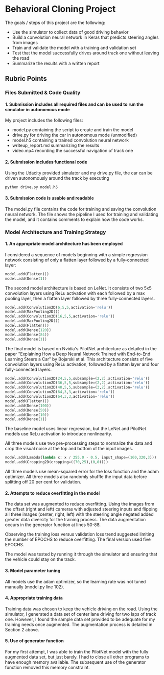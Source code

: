 # **Behavioral Cloning Project**

The goals / steps of this project are the following:
* Use the simulator to collect data of good driving behavior
* Build a convolution neural network in Keras that predicts steering angles from images
* Train and validate the model with a training and validation set
* Test that the model successfully drives around track one without leaving the road
* Summarize the results with a written report

## Rubric Points
### Files Submitted & Code Quality

#### 1. Submission includes all required files and can be used to run the simulator in autonomous mode

My project includes the following files:
* model.py containing the script to create and train the model
* drive.py for driving the car in autonomous mode (unmodified)
* model.h5 containing a trained convolution neural network 
* writeup_report.md summarizing the results
* video.mp4 recording the successful navigation of track one

#### 2. Submission includes functional code
Using the Udacity provided simulator and my drive.py file, the car can be driven autonomously around the track by executing 
```sh
python drive.py model.h5
```

#### 3. Submission code is usable and readable

The model.py file contains the code for training and saving the convolution neural network. The file shows the pipeline I used for training and validating the model, and it contains comments to explain how the code works.

### Model Architecture and Training Strategy

#### 1. An appropriate model architecture has been employed

I considered a sequence of models beginning with a simple regression network consisting of only a flatten layer followed by a fully-connected layer:
```py
model.add(Flatten())
model.add(Dense(1))
```
The second model architecture is based on LeNet. It consists of two 5x5 convolution layers using ReLu activation with each followed by a max pooling layer, then a flatten layer followed by three fully-connected layers.
```py
model.add(Convolution2D(6,5,5,activation='relu'))
model.add(MaxPooling2D())
model.add(Convolution2D(16,5,5,activation='relu'))
model.add(MaxPooling2D())
model.add(Flatten())
model.add(Dense(120))
model.add(Dense(84))
model.add(Dense(1))
```
The final model is based on Nvidia's PilotNet architecture as detailed in the paper "Explaining How a Deep Neural Network Trained with End-to-End Learning Steers a Car" by Bojarski et al. This architecture consists of five convolution layers using ReLu activation, followed by a flatten layer and four fully-connected layers.
```py
model.add(Convolution2D(24,5,5,subsample=(2,2),activation='relu'))
model.add(Convolution2D(36,5,5,subsample=(2,2),activation='relu'))
model.add(Convolution2D(48,5,5,subsample=(2,2),activation='relu'))
model.add(Convolution2D(64,3,3,activation='relu'))
model.add(Convolution2D(64,3,3,activation='relu'))
model.add(Flatten())
model.add(Dense(100))
model.add(Dense(50))
model.add(Dense(10))
model.add(Dense(1))
```

The baseline model uses linear regression, but the LeNet and PilotNet models use ReLu activation to introduce nonlinearity.

All three models use two pre-processing steps to normalize the data and crop the visual noise at the top and bottom of the input images.
```py
model.add(Lambda(lambda x: x / 255.0 - 0.5, input_shape=(160,320,3)))
model.add(Cropping2D(cropping=((70,25),(0,0))))
```

All three models use mean-squared error for the loss function and the adam optimizer. All three models also randomly shuffle the input data before splitting off 20 per cent for validation.

#### 2. Attempts to reduce overfitting in the model

The data set was augmented to reduce overfitting. Using the images from the offset (right and left) cameras with adjusted steering inputs and flipping all three images (center, right, left) with the steering angle negated added greater data diversity for the training process. The data augmentation occurs in the generator function at lines 50-88.

Observing the training loss versus validation loss trend suggested limiting the number of EPOCHS to reduce overfitting. The final version used five EPOCHS.

The model was tested by running it through the simulator and ensuring that the vehicle could stay on the track.

#### 3. Model parameter tuning

All models use the adam optimizer, so the learning rate was not tuned manually (model.py line 102).

#### 4. Appropriate training data

Training data was chosen to keep the vehicle driving on the road. Using the simulator, I generated a data set of center lane driving for two laps of track one. However, I found the sample data set provided to be adequate for my training needs once augmented. The augmentation process is detailed in Section 2 above.

#### 5. Use of generator function

For my first attempt, I was able to train the PilotNet model with the fully augmented data set, but just barely. I had to close all other programs to have enough memory available. The subsequent use of the generator function removed this memory constraint.